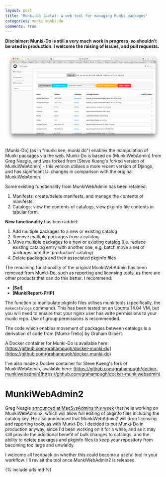 ```yaml
---
layout: post
title: "Munki-Do (beta): a web tool for managing Munki packages"
categories: munki munki-do
comments: true
---
```


**Disclaimer: Munki-Do is still a very much work in progress, so shouldn't be used in production. I welcome the raising of issues, and pull requests.**

![Munki-Do screenshot][img-1]

[Munki-Do] (as in "munki see, munki do") enables the manipulation of Munki packages via the web. Munki-Do is based on [MunkiWebAdmin] from Greg Neagle, and was forked from [Steve Kueng's forked version of MunkiWebAdmin] - this version utilises a more recent version of Django, and has significant UI changes in comparison with the original MunkiWebAdmin.

Some existing functionality from MunkiWebAdmin has been retained:

1. Manifests: create/delete manifests, and manage the contents of manifests.
2. Catalogs: view the contents of catalogs, view pkginfo file contents in tabular form.

**New functionality** has been added:

1. Add multiple packages to a new or existing catalog
2. Remove multiple packages from a catalog
3. Move multiple packages to a new or existing catalog (i.e. replace existing catalog entry with another one, e.g. batch move a set of packages into the 'production' catalog)
4. Delete packages and their associated pkginfo files

The remaining functionality of the original MunkiWebAdmin has been removed from Munki-Do, such as reporting and licensing tools, as there are other products that can do this better. I recommend:

-   **[Sal]**
-   **[MunkiReport-PHP]**

The function to manipulate pkginfo files utilises munkitools (specifically, the `makecatalogs` command). This has been tested on an Ubuntu 14.04 VM, but you will need to ensure that your nginx user has write permissions to your munki repo. Use of group permissions is recommended.

The code which enables movement of packages between catalogs is a derivation of code from [Munki-Trello] by Graham Gilbert.

A Docker container for Munki-Do is available here: [https://github.com/grahampugh/docker-munki-do](https://github.com/grahampugh/docker-munki-do)

I've also made a Docker container for Steve Kueng's fork of MunkiWebAdmin, available here: [https://github.com/grahampugh/docker-munkiwebadmin](https://github.com/grahampugh/docker-munkiwebadmin)

# MunkiWebAdmin2

Greg Neagle [announced at MacSysAdmins this week](http://docs.macsysadmin.se/2015/2015doc.html) that he is working on MunkiWebAdmin2, which will allow full editing of pkginfo files including the catalog key. He also announced that MunkiWebAdmin2 will drop licensing and reporting tools, as with Munki-Do. I decided to put Munki-Do in production anyway, since I'd been working on it for a while, and as it may still provide the additional benefit of bulk changes to catalogs, and the ability to delete packages and pkginfo files to keep your repository from becoming too large and unwieldy.

I welcome all feedback on whether this could become a useful tool in your workflow. I'll revisit the tool once MunkiWebAdmin2 is released.

[img-1]: /assets/images/munki-do-1.png

{% include urls.md %}
